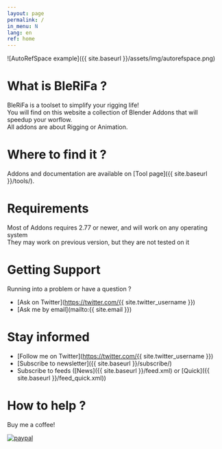 ```yaml
---
layout: page
permalink: /
in_menu: N
lang: en
ref: home
---
```


![AutoRefSpace example]({{ site.baseurl }}/assets/img/autorefspace.png)

# What is BleRiFa ?
BleRiFa is a toolset to simplify your rigging life!  
You will find on this website a collection of Blender Addons that will speedup your worflow.  
All addons are about Rigging or Animation.  
  
# Where to find it ?
Addons and documentation are available on [Tool page]({{ site.baseurl }}/tools/).

# Requirements
Most of Addons requires 2.77 or newer, and will work on any operating system  
They may work on previous version, but they are not tested on it

# Getting Support
Running into a problem or have a question ?  

* [Ask on Twitter](https://twitter.com/{{ site.twitter_username }})
* [Ask me by email](mailto:{{ site.email }})

# Stay informed

* [Follow me on Twitter](https://twitter.com/{{ site.twitter_username }})
* [Subscribe to newsletter]({{ site.baseurl }}/subscribe/)
* Subscribe to feeds ([News]({{ site.baseurl }}/feed.xml) or [Quick]({{ site.baseurl }}/feed_quick.xml))

# How to help ?
Buy me a coffee!  
  
[![paypal](https://www.paypalobjects.com/en_US/i/btn/btn_donateCC_LG.gif)](https://www.paypal.com/cgi-bin/webscr?cmd=_s-xclick&hosted_button_id=VTKPLVRP3VV7J)
